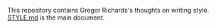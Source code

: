 This repository contains Gregor Richards's thoughts on writing style.
[STYLE.md](STYLE.md) is the main document.

